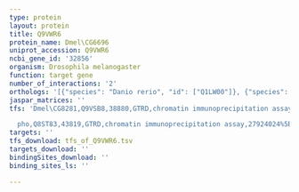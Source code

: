 ```yaml
---
type: protein
layout: protein
title: Q9VWR6
protein_name: Dmel\CG6696
uniprot_accession: Q9VWR6
ncbi_gene_id: '32856'
organism: Drosophila melanogaster
function: target gene
number_of_interactions: '2'
orthologs: '[{"species": "Danio rerio", "id": ["Q1LW00"]}, {"species": "Caenorhabditis elegans", "id": ["<a href=\"/protein/q9u3s9\">Q9U3S9</a>"]}]'
jaspar_matrices: ''
tfs: 'Dmel\CG8281,Q9VSB8,38880,GTRD,chromatin immunoprecipitation assay,27924024%5Buid%5D,No

  pho,Q8ST83,43819,GTRD,chromatin immunoprecipitation assay,27924024%5Buid%5D,No'
targets: ''
tfs_download: tfs_of_Q9VWR6.tsv
targets_download: ''
bindingSites_download: ''
binding_sites_ls: ''

---
```

